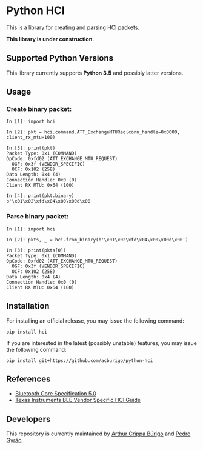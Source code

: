 # Python HCI

This is a library for creating and parsing HCI packets.

**This library is under construction.**

## Supported Python Versions

This library currently supports **Python 3.5** and possibly latter versions.

## Usage

### Create binary packet:

```
In [1]: import hci

In [2]: pkt = hci.command.ATT_ExchangeMTUReq(conn_handle=0x0000, client_rx_mtu=100)

In [3]: print(pkt)
Packet Type: 0x1 (COMMAND)
OpCode: 0xfd02 (ATT_EXCHANGE_MTU_REQUEST)
  OGF: 0x3f (VENDOR_SPECIFIC)
  OCF: 0x102 (258)
Data Length: 0x4 (4)
Connection Handle: 0x0 (0)
Client RX MTU: 0x64 (100)

In [4]: print(pkt.binary)
b'\x01\x02\xfd\x04\x00\x00d\x00'
```

### Parse binary packet:

```
In [1]: import hci

In [2]: pkts, _ = hci.from_binary(b'\x01\x02\xfd\x04\x00\x00d\x00')

In [3]: print(pkts[0])
Packet Type: 0x1 (COMMAND)
OpCode: 0xfd02 (ATT_EXCHANGE_MTU_REQUEST)
  OGF: 0x3f (VENDOR_SPECIFIC)
  OCF: 0x102 (258)
Data Length: 0x4 (4)
Connection Handle: 0x0 (0)
Client RX MTU: 0x64 (100)
```

## Installation

For installing an official release, you may issue the following command:

`pip install hci`

If you are interested in the latest (possibly unstable) features, you may issue the following command:

`pip install git+https://github.com/acburigo/python-hci`

## References
- [Bluetooth Core Specification 5.0](https://www.bluetooth.com/specifications/bluetooth-core-specification)
- [Texas Instruments BLE Vendor Specific HCI Guide](http://www.ti.com/tool/BLE-STACK)

## Developers

This repository is currently maintained by [Arthur Crippa Búrigo](https://github.com/acburigo) and [Pedro Gyrão](https://github.com/pedrogyrao).
